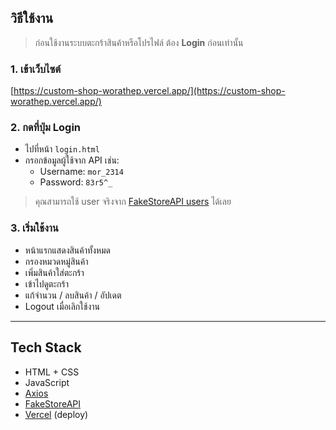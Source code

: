 ## วิธีใช้งาน

> ก่อนใช้งานระบบตะกร้าสินค้าหรือโปรไฟล์ ต้อง **Login** ก่อนเท่านั้น

### 1. เข้าเว็บไซต์
[https://custom-shop-worathep.vercel.app/](https://custom-shop-worathep.vercel.app/)

### 2. กดที่ปุ่ม **Login**
- ไปที่หน้า `login.html`
- กรอกข้อมูลผู้ใช้จาก API เช่น:
  - Username: `mor_2314`
  - Password: `83r5^_`

> คุณสามารถใช้ user จริงจาก [FakeStoreAPI users](https://fakestoreapi.com/users) ได้เลย

### 3. เริ่มใช้งาน
- หน้าแรกแสดงสินค้าทั้งหมด
- กรองหมวดหมู่สินค้า
- เพิ่มสินค้าใส่ตะกร้า
- เข้าไปดูตะกร้า
- แก้จำนวน / ลบสินค้า / อัปเดต
- Logout เมื่อเลิกใช้งาน

---

## Tech Stack

- HTML + CSS
- JavaScript
- [Axios](https://axios-http.com/)
- [FakeStoreAPI](https://fakestoreapi.com/)
- [Vercel](https://vercel.com/) (deploy)
